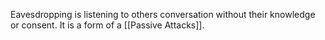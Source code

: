 Eavesdropping is listening to others conversation without their knowledge or consent. It is a form of a [[Passive Attacks]].

